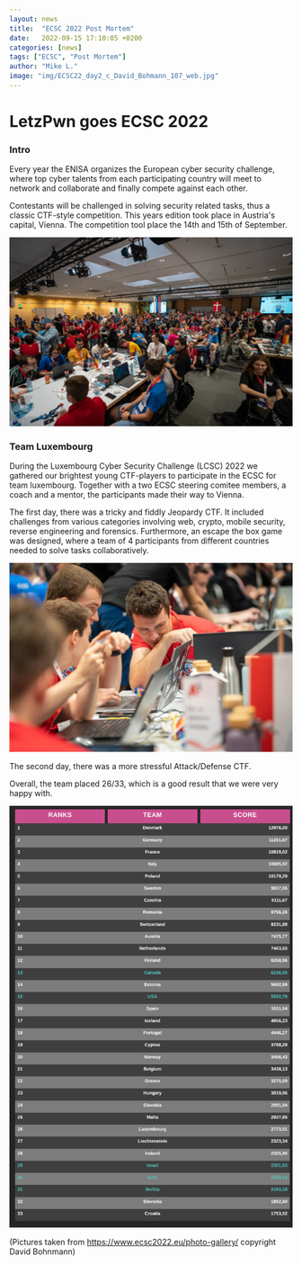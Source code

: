 ```yaml
---
layout: news
title:  "ECSC 2022 Post Mortem"
date:   2022-09-15 17:10:05 +0200
categories: [news]
tags: ["ECSC", "Post Mortem"]
author: "Mike L."
image: "img/ECSC22_day2_c_David_Bohmann_107_web.jpg"
---
```


# LetzPwn goes ECSC 2022

### Intro
Every year the ENISA organizes the European cyber security challenge, where top cyber talents from each participating country will meet to network and collaborate and finally compete against each other.

Contestants will be challenged in solving security related tasks, thus a classic CTF-style competition.
This years edition took place in Austria's capital, Vienna. The competition tool place the 14th and 15th of September.

![](img/ECSC22_day1_c_David_Bohmann_046_web-1030x687.jpg)

### Team Luxembourg
During the Luxembourg Cyber Security Challenge (LCSC) 2022 we gathered our brightest young CTF-players to participate in the ECSC for team luxembourg.
Together with a two ECSC steering comitee members, a coach and a mentor, the participants made their way to Vienna.

The first day, there was a tricky and fiddly Jeopardy CTF. It included challenges from various categories involving web, crypto, mobile security, reverse engineering and forensics. Furthermore, an escape the box game was designed, where a team of 4 participants from different countries needed to solve tasks collaboratively.

![](img/ECSC22_day2_c_David_Bohmann_072_web.jpg)



The second day, there was a more stressful Attack/Defense CTF.



Overall, the team placed 26/33, which is a good result that we were very happy with.


![](img/overall_results.png)

(Pictures taken from https://www.ecsc2022.eu/photo-gallery/ copyright David Bohnmann)
